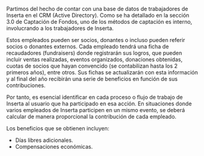Partimos del hecho de contar con una base de datos de trabajadores de Inserta en el CRM (Active Directory). Como se ha detallado en la sección 3.0 de Captación de Fondos, uno de los métodos de captación es interno, involucrando a los trabajadores de Inserta.

Estos empleados pueden ser socios, donantes o incluso pueden referir socios o donantes externos. Cada empleado tendrá una ficha de recaudadores (fundraisers) donde registrarán sus logros, que pueden incluir ventas realizadas, eventos organizados, donaciones obtenidas, cuotas de socios que hayan convencido (se contabilizan hasta los 2 primeros años), entre otros. Sus fichas se actualizarán con esta información y al final del año recibirán una serie de beneficios en función de sus contribuciones.

Por tanto, es esencial identificar en cada proceso o flujo de trabajo de Inserta al usuario que ha participado en esa acción. En situaciones donde varios empleados de Inserta participen en un mismo evento, se deberá calcular de manera proporcional la contribución de cada empleado.

Los beneficios que se obtienen incluyen:

* Días libres adicionales.
* Compensaciones económicas.

